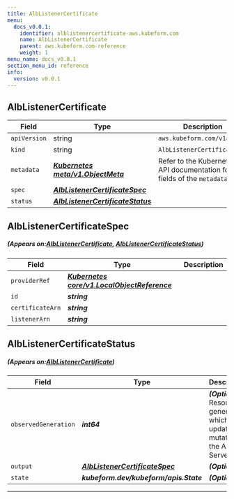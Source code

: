 ```yaml
---
title: AlbListenerCertificate
menu:
  docs_v0.0.1:
    identifier: alblistenercertificate-aws.kubeform.com
    name: AlbListenerCertificate
    parent: aws.kubeform.com-reference
    weight: 1
menu_name: docs_v0.0.1
section_menu_id: reference
info:
  version: v0.0.1
---
```


## AlbListenerCertificate
| Field | Type | Description |
| ------ | ----- | ----------- |
| `apiVersion` | string | `aws.kubeform.com/v1alpha1` |
|    `kind` | string | `AlbListenerCertificate` |
| `metadata` | ***[Kubernetes meta/v1.ObjectMeta](https://kubernetes.io/docs/reference/generated/kubernetes-api/v1.13/#objectmeta-v1-meta)***|Refer to the Kubernetes API documentation for the fields of the `metadata` field.|
| `spec` | ***[AlbListenerCertificateSpec](#AlbListenerCertificateSpec)***||
| `status` | ***[AlbListenerCertificateStatus](#AlbListenerCertificateStatus)***||
## AlbListenerCertificateSpec
##### (Appears on:[AlbListenerCertificate](#AlbListenerCertificate), [AlbListenerCertificateStatus](#AlbListenerCertificateStatus))
| Field | Type | Description |
| ------ | ----- | ----------- |
| `providerRef` | ***[Kubernetes core/v1.LocalObjectReference](https://kubernetes.io/docs/reference/generated/kubernetes-api/v1.13/#localobjectreference-v1-core)***||
| `id` | ***string***||
| `certificateArn` | ***string***||
| `listenerArn` | ***string***||
## AlbListenerCertificateStatus
##### (Appears on:[AlbListenerCertificate](#AlbListenerCertificate))
| Field | Type | Description |
| ------ | ----- | ----------- |
| `observedGeneration` | ***int64***| ***(Optional)*** Resource generation, which is updated on mutation by the API Server.|
| `output` | ***[AlbListenerCertificateSpec](#AlbListenerCertificateSpec)***| ***(Optional)*** |
| `state` | ***kubeform.dev/kubeform/apis.State***| ***(Optional)*** |
---
